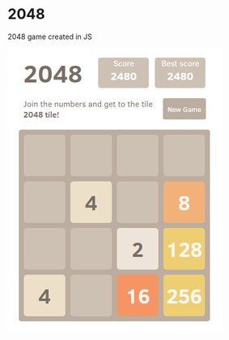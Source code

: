 # 2048
2048 game created in JS


![Game Image](https://github.com/himanshuMaheshwari2311/2048/blob/master/images/2048.png)
